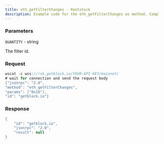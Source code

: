 ```yaml
---
title: eth_getFilterChanges - Rootstock
description: Example code for the eth_getFilterChanges ws method. Сomplete guide on how to use eth_getFilterChanges ws in GetBlock.io Web3 documentation.
---
```


### Parameters


`QUANTITY` - string

The filter id.

### Request

``` java
wscat -c wss://rsk.getblock.io/YOUR-API-KEY/mainnet/ 
# wait for connection and send the request body 
{"jsonrpc": "2.0",
"method": "eth_getFilterChanges",
"params": ["0x16"],
"id": "getblock.io"}
```

###  Response

``` java
{
    "id": "getblock.io",
    "jsonrpc": "2.0",
    "result": null
}
```

